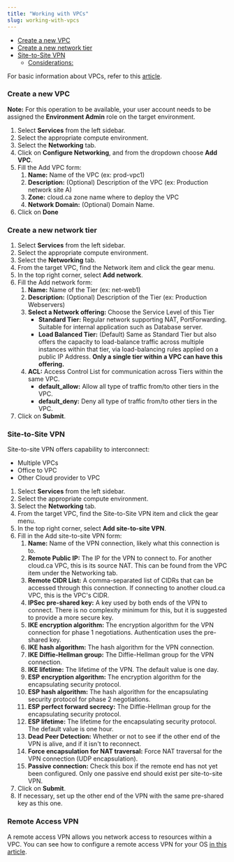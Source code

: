 ```yaml
---
title: "Working with VPCs"
slug: working-with-vpcs
---
```


- [Create a new VPC](#create-a-new-vpc)
- [Create a new network tier](#create-a-new-network-tier)
- [Site-to-Site VPN](#site-to-site-vpn)
    + [Considerations:](#considerations-)

For basic information about VPCs, refer to this [article](../basic-concepts/what-is-a-vpc.md).

### Create a new VPC

**Note:** For this operation to be available, your user account needs to be assigned the **Environment Admin** role on the target environment.

1. Select **Services** from the left sidebar.
1. Select the appropriate compute environment.
1. Select the **Networking** tab.
1. Click on **Configure Networking**, and from the dropdown choose **Add VPC**.
1. Fill the Add VPC form:
   1. **Name:** Name of the VPC (ex: prod-vpc1)
   1. **Description:** (Optional) Description of the VPC (ex: Production network site A)
   1. **Zone:** cloud.ca zone name where to deploy the VPC
   1. **Network Domain:** (Optional) Domain Name.
1. Click on **Done**

### Create a new network tier

1. Select **Services** from the left sidebar.
1. Select the appropriate compute environment.
1. Select the **Networking** tab.
1. From the target VPC, find the Network item and click the gear menu.
1. In the top right corner, select **Add network**.
1. Fill the Add network form:
   1. **Name:** Name of the Tier (ex: net-web1)
   1. **Description:** (Optional) Description of the Tier (ex: Production Webservers)
   1. **Select a Network offering:**  Choose the Service Level of this Tier
      - **Standard Tier:**  Regular network supporting NAT, PortForwarding. Suitable for internal application such as Database server.
      - **Load Balanced Tier:**  (Default) Same as Standard Tier but also offers the capacity to load-balance traffic across multiple instances within that tier, via load-balancing rules applied on a public IP Address. **Only a single tier within a VPC can have this offering.**
   1. **ACL:** Access Control List for communication across Tiers within the same VPC.
      - **default_allow:**  Allow all type of traffic from/to other tiers in the VPC.
      - **default_deny:**  Deny all type of traffic from/to other tiers in the VPC.
1. Click on **Submit**.

### Site-to-Site VPN

Site-to-site VPN offers capability to interconnect:

- Multiple VPCs
- Office to VPC
- Other Cloud provider to VPC

1. Select **Services** from the left sidebar.
1. Select the appropriate compute environment.
1. Select the **Networking** tab.
1. From the target VPC, find the Site-to-Site VPN item and click the gear menu.
1. In the top right corner, select **Add site-to-site VPN**.
1. Fill in the Add site-to-site VPN form:
   1. **Name:** Name of the VPN connection, likely what this connection is to.
   1. **Remote Public IP:** The IP for the VPN to connect to. For another cloud.ca VPC, this is its source NAT. This can be found from the VPC item under the Networking tab.
   1. **Remote CIDR List:** A comma-separated list of CIDRs that can be accessed through this connection. If connecting to another cloud.ca VPC, this is the VPC's CIDR.
   1. **IPSec pre-shared key:** A key used by both ends of the VPN to connect. There is no complexity minimum for this, but it is suggested to provide a more secure key.
   1. **IKE encryption algorithm:** The encryption algorithm for the VPN connection for phase 1 negotiations. Authentication uses the pre-shared key.
   1. **IKE hash algorithm:**  The hash algorithm for the VPN connection.
   1. **IKE Diffie-Hellman group:** The Diffie-Hellman group for the VPN connection.
   1. **IKE lifetime:** The lifetime of the VPN. The default value is one day.
   1. **ESP encryption algorithm:** The encryption algorithm for the encapsulating security protocol.
   1. **ESP hash algorithm:** The hash algorithm for the encapsulating security protocol for phase 2 negotiations.
   1. **ESP perfect forward secrecy:** The Diffie-Hellman group for the encapsulating security protocol.
   1. **ESP lifetime:** The lifetime for the encapsulating security protocol. The default value is one hour.
   1. **Dead Peer Detection:** Whether or not to see if the other end of the VPN is alive, and if it isn't to reconnect.
   1. **Force encapsulation for NAT traversal:** Force NAT traversal for the VPN connection (UDP encapsulation).
   1. **Passive connection:** Check this box if the remote end has not yet been configured. Only one passive end should exist per site-to-site VPN.
1. Click on **Submit**.
1. If necessary, set up the other end of the VPN with the same pre-shared key as this one.

### Remote Access VPN

A remote access VPN allows you network access to resources within a VPC. You can see how to configure a remote access VPN for your OS [in this article](../vpn/cca-using-remote-access.md).
